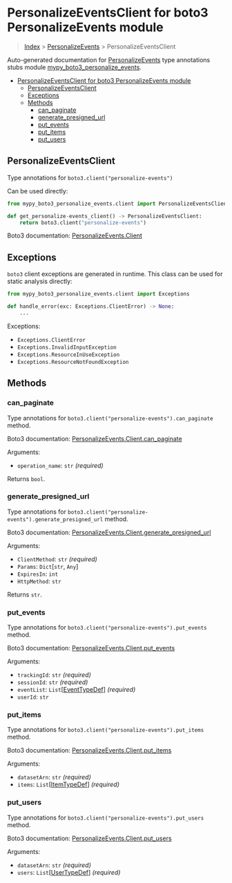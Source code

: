 # PersonalizeEventsClient for boto3 PersonalizeEvents module

> [Index](..) > [PersonalizeEvents](.) > PersonalizeEventsClient

Auto-generated documentation for
[PersonalizeEvents](https://boto3.amazonaws.com/v1/documentation/api/1.17.77/reference/services/personalize-events.html#PersonalizeEvents)
type annotations stubs module
[mypy_boto3_personalize_events](https://pypi.org/project/mypy-boto3-personalize-events/).

- [PersonalizeEventsClient for boto3 PersonalizeEvents module](#personalizeeventsclient-for-boto3-personalizeevents-module)
  - [PersonalizeEventsClient](#personalizeeventsclient)
  - [Exceptions](#exceptions)
  - [Methods](#methods)
    - [can_paginate](#can_paginate)
    - [generate_presigned_url](#generate_presigned_url)
    - [put_events](#put_events)
    - [put_items](#put_items)
    - [put_users](#put_users)

## PersonalizeEventsClient

Type annotations for `boto3.client("personalize-events")`

Can be used directly:

```python
from mypy_boto3_personalize_events.client import PersonalizeEventsClient

def get_personalize-events_client() -> PersonalizeEventsClient:
    return boto3.client("personalize-events")
```

Boto3 documentation:
[PersonalizeEvents.Client](https://boto3.amazonaws.com/v1/documentation/api/1.17.77/reference/services/personalize-events.html#PersonalizeEvents.Client)

## Exceptions

`boto3` client exceptions are generated in runtime. This class can be used for
static analysis directly:

```python
from mypy_boto3_personalize_events.client import Exceptions

def handle_error(exc: Exceptions.ClientError) -> None:
    ...
```

Exceptions:

- `Exceptions.ClientError`
- `Exceptions.InvalidInputException`
- `Exceptions.ResourceInUseException`
- `Exceptions.ResourceNotFoundException`

## Methods

### can_paginate

Type annotations for `boto3.client("personalize-events").can_paginate` method.

Boto3 documentation:
[PersonalizeEvents.Client.can_paginate](https://boto3.amazonaws.com/v1/documentation/api/1.17.77/reference/services/personalize-events.html#PersonalizeEvents.Client.can_paginate)

Arguments:

- `operation_name`: `str` *(required)*

Returns `bool`.

### generate_presigned_url

Type annotations for
`boto3.client("personalize-events").generate_presigned_url` method.

Boto3 documentation:
[PersonalizeEvents.Client.generate_presigned_url](https://boto3.amazonaws.com/v1/documentation/api/1.17.77/reference/services/personalize-events.html#PersonalizeEvents.Client.generate_presigned_url)

Arguments:

- `ClientMethod`: `str` *(required)*
- `Params`: `Dict`\[`str`, `Any`\]
- `ExpiresIn`: `int`
- `HttpMethod`: `str`

Returns `str`.

### put_events

Type annotations for `boto3.client("personalize-events").put_events` method.

Boto3 documentation:
[PersonalizeEvents.Client.put_events](https://boto3.amazonaws.com/v1/documentation/api/1.17.77/reference/services/personalize-events.html#PersonalizeEvents.Client.put_events)

Arguments:

- `trackingId`: `str` *(required)*
- `sessionId`: `str` *(required)*
- `eventList`: `List`\[[EventTypeDef](./type_defs.md#eventtypedef)\]
  *(required)*
- `userId`: `str`

### put_items

Type annotations for `boto3.client("personalize-events").put_items` method.

Boto3 documentation:
[PersonalizeEvents.Client.put_items](https://boto3.amazonaws.com/v1/documentation/api/1.17.77/reference/services/personalize-events.html#PersonalizeEvents.Client.put_items)

Arguments:

- `datasetArn`: `str` *(required)*
- `items`: `List`\[[ItemTypeDef](./type_defs.md#itemtypedef)\] *(required)*

### put_users

Type annotations for `boto3.client("personalize-events").put_users` method.

Boto3 documentation:
[PersonalizeEvents.Client.put_users](https://boto3.amazonaws.com/v1/documentation/api/1.17.77/reference/services/personalize-events.html#PersonalizeEvents.Client.put_users)

Arguments:

- `datasetArn`: `str` *(required)*
- `users`: `List`\[[UserTypeDef](./type_defs.md#usertypedef)\] *(required)*
